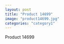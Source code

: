 ```yaml
---
layout: post
title: "Product 14699"
image: "product14699.jpg"
categories: "category1"
---
```

Product 14699
